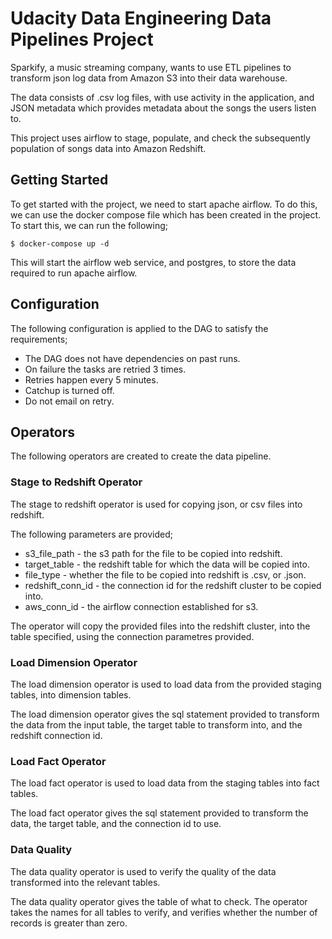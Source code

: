 # Udacity Data Engineering Data Pipelines Project

Sparkify, a music streaming company, wants to use ETL pipelines to transform json log data from Amazon S3 into their data warehouse. 

The data consists of .csv log files, with use activity in the application, and JSON metadata which provides metadata about the songs the users listen to.

This project uses airflow to stage, populate, and check the subsequently population of songs data into Amazon Redshift. 

## Getting Started

To get started with the project, we need to start apache airflow. To do this, we can use the docker compose file which has been created in the project. To start this, we can run the following;

```
$ docker-compose up -d 
```

This will start the airflow web service, and postgres, to store the data required to run apache airflow. 

## Configuration

The following configuration is applied to the DAG to satisfy the requirements;

* The DAG does not have dependencies on past runs.
* On failure the tasks are retried 3 times.
* Retries happen every 5 minutes.
* Catchup is turned off.
* Do not email on retry.

## Operators

The following operators are created to create the data pipeline.

### Stage to Redshift Operator

The stage to redshift operator is used for copying json, or csv files into redshift.

The following parameters are provided;

* s3_file_path - the s3 path for the file to be copied into redshift.
* target_table - the redshift table for which the data will be copied into.
* file_type - whether the file to be copied into redshift is .csv, or .json.
* redshift_conn_id - the connection id for the redshift cluster to be copied into.
* aws_conn_id - the airflow connection established for s3.

The operator will copy the provided files into the redshift cluster, into the table specified, using the connection parametres provided.

### Load Dimension Operator

The load dimension operator is used to load data from the provided staging tables, into dimension tables.

The load dimension operator gives the sql statement provided to transform the data from the input table, the target table to transform into, and the redshift connection id.

### Load Fact Operator

The load fact operator is used to load data from the staging tables into fact tables. 

The load fact operator gives the sql statement provided to transform the data, the target table, and the connection id to use.

### Data Quality

The data quality operator is used to verify the quality of the data transformed into the relevant tables. 

The data quality operator gives the table of what to check. The operator takes the names for all tables to verify, and verifies whether the number of records is greater than zero.

